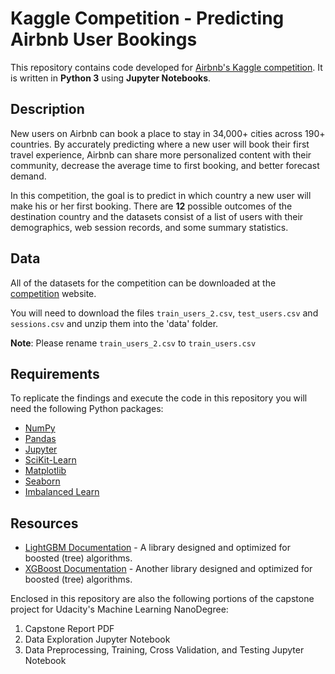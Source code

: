 # Kaggle Competition - Predicting Airbnb User Bookings

This repository contains code developed for [Airbnb's Kaggle
competition][competition]. It is written in **Python 3** using **Jupyter Notebooks**.

[competition]: https://www.kaggle.com/c/airbnb-recruiting-new-user-bookings

## Description

New users on Airbnb can book a place to stay in 34,000+ cities across 190+
countries. By accurately predicting where a new user will book their first
travel experience, Airbnb can share more personalized content with their
community, decrease the average time to first booking, and better forecast
demand.

In this competition, the goal is to predict in which country a new user
will make his or her first booking. There are **12** possible outcomes of the
destination country and the datasets consist of a list of users with their
demographics, web session records, and some summary statistics.

## Data

All of the datasets for the competition can be downloaded at the [competition][competition] website.

You will need to download the files `train_users_2.csv`, `test_users.csv` and `sessions.csv`
and unzip them into the 'data' folder.

**Note**: Please rename `train_users_2.csv` to `train_users.csv`



## Requirements

To replicate the findings and execute the code in this repository you will need
the following Python packages:

- [NumPy](http://www.numpy.org/)
- [Pandas](http://pandas.pydata.org/)
- [Jupyter](http://jupyter.org/)
- [SciKit-Learn](http://scikit-learn.org/stable/)
- [Matplotlib](http://matplotlib.org/)
- [Seaborn](https://seaborn.pydata.org/)
- [Imbalanced Learn](http://contrib.scikit-learn.org/imbalanced-learn/stable/api.html)


## Resources

- [LightGBM Documentation](https://lightgbm.readthedocs.io) - A library designed
and optimized for boosted (tree) algorithms.
- [XGBoost Documentation](https://xgboost.readthedocs.org) - Another library designed
and optimized for boosted (tree) algorithms.


Enclosed in this repository are also the following portions of the capstone project for Udacity's Machine Learning NanoDegree:
1. Capstone Report PDF
2. Data Exploration Jupyter Notebook
3. Data Preprocessing, Training, Cross Validation, and Testing Jupyter Notebook
